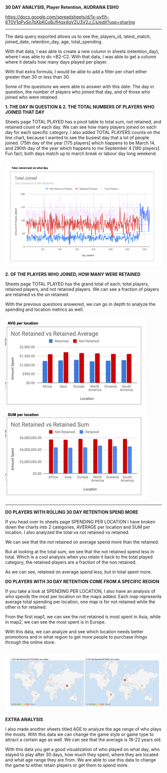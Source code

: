 **30 DAY ANALYSIS, Player Retention, AUDRANA ESHO**

https://docs.google.com/spreadsheets/d/1x-uvfjh-6T0V1qPvSn7pXbKCoBJfHqx4gVZU3V2J_Cs/edit?usp=sharing

----

The data query exported allows us to see the; players_id, latest_match, joined_date, retention_day, age, total_spending.

With that data, I was able to create a new column in sheets (retention_day), where I was able to do =B2-C2. With that data, I was able to get a column where it details how many days played per player.

With that extra formula, I would be able to add a filter per chart either greater than 30 or less than 30.

Some of the questions we were able to answer with this date: The day in question, the number of players who joined that day, and of those who joined who were retained.

**1. THE DAY IN QUESTION & 2. THE TOTAL NUMBERS OF PLAYERS WHO JOINED THAT DAY**

Sheets page TOTAL PLAYED has a pivot table to total sum, not retained, and retained count of each day. We can see how many players joined on each day for each specific category. I also added TOTAL PLAYERS counta on the line chart, because I wanted to see the busiest day that a lot of people joined. (75th day of the year [175 players] which happens to be March 14, and 290th day of the year which happens to me September 4 [180 players]. Fun fact, both days match up to march break or labour day long weekend. 

!['description'](1.png)

**2. OF THE PLAYERS WHO JOINED, HOW MANY WERE RETAINED**

Sheets page TOTAL PLAYED has the grand total of each; total players, retained players, and not retained players. We can see a fraction of players are retained vs the un retained. 

With the previous questions answered, we can go in depth to analyze the spending and location metrics as well.

!['description'](2.png)!['description'](3.png)

----

**DO PLAYERS WITH ROLLING 30 DAY RETENTION SPEND MORE**

If you head over to sheets page SPENDING PER LOCATION I have broken down the charts into 2 categories, AVERAGE per location and SUM per location. I also analyzed the total vs not retained vs retained.

We can see that the not retained on average spend more than the retained. 

But at looking at the total sum, we see that the not retained spend less in total. Which is a cool analysis when you relate it back to the total played category, the retained players are a fraction of the non retained.

As we can see, retained on average spend less, but in total spent more.

**DO PLAYERS WITH 30 DAY RETENTION COME FROM A SPECIFIC REGION**

If you take a look at SPENDING PER LOCATION, I also have an analysis of who spends the most per location on the maps added. Each map represents average total spending per location, one map is for not retained while the other is for retained.

From the first map1, we can see the not retained is most spent in Asia, while in map2, we can see the most spent is in Europe. 

With this data, we can analyze and see which location needs better promotions and in what region to get more people to purchase things through the online store.

!['description'](4.png)
----

**EXTRA ANALYSIS**

I also made another sheets titled AGE to analyze the age range of who plays the mosts. With this data we can change the game style or game type to attract a certain age as well. We can see that the average is 18-22 years old.



With this data you get a good visualization of who played on what day, who stayed to play after 30 days, how much they spent, where they are located and what age range they are from. We are able to use this data to change the game to either retain players or get them to spend more.

 
